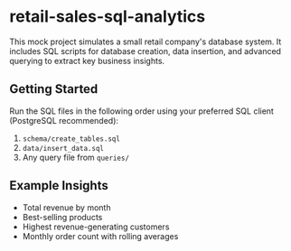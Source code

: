 # retail-sales-sql-analytics
This mock project simulates a small retail company's database system. It includes SQL scripts for database creation, data insertion, and advanced querying to extract key business insights.

## Getting Started

Run the SQL files in the following order using your preferred SQL client (PostgreSQL recommended):
1. `schema/create_tables.sql`
2. `data/insert_data.sql`
3. Any query file from `queries/`

## Example Insights

- Total revenue by month
- Best-selling products
- Highest revenue-generating customers
- Monthly order count with rolling averages
